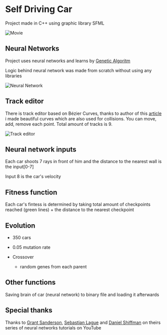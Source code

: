 # Self Driving Car

Project made in C++ using graphic library SFML

![Movie]("movie.gif" "Movie")

## Neural Networks

Project uses neural networks and learns by [Genetic Algoritm](https://www.mathworks.com/help/gads/how-the-genetic-algorithm-works.html)

Logic behind neural network was made from scratch without using any libraries

![Neural Network]("neuralnetwork.png" "Neural Network")

## Track editor

There is track editor based on Bézier Curves, thanks to author of this [article](https://ciechanow.ski/drawing-bezier-curves/) i made beautiful curves which are also used for collisions. You can move, add, remove each point. Total amount of tracks is 9.

![Track editor]("teditor.png" "Track Editor")


## Neural network inputs
Each car shoots 7 rays in front of him and the distance to the nearest wall is the input[0-7]

Input 8 is the car's velocity

## Fitness function
Each car's fintess is determined by taking total amount of checkpoints reached (green lines) + the distance to the nearest checkpoint


## Evolution
- 350 cars

- 0.05 mutation rate

- Crossover 
  - random genes from each parent

## Other functions

Saving brain of car (neural network) to binary file and loading it afterwards

## Special thanks

Thanks to [Grant Sanderson](https://www.youtube.com/c/3blue1brown), [Sebastian Lague](https://www.youtube.com/c/SebastianLague) and [Daniel Shiffman](https://www.youtube.com/c/TheCodingTrain) on theirs series of neural networks tutorials on YouTube






